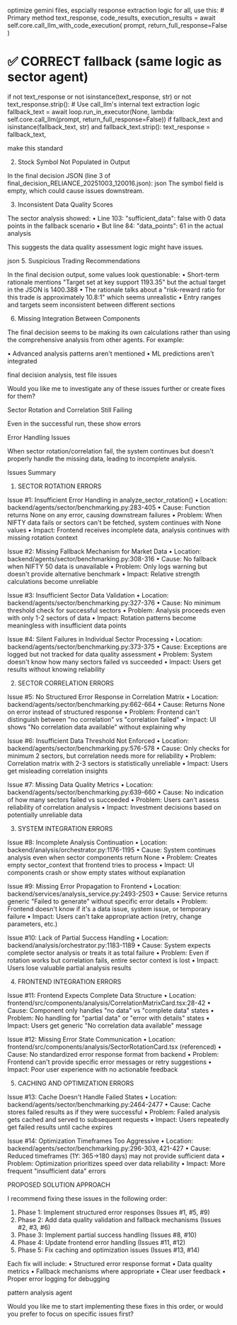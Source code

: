 optimize gemini files, espcially response extraction logic for all, use this: # Primary method
text_response, code_results, execution_results = await self.core.call_llm_with_code_execution(
    prompt, return_full_response=False
)

# ✅ CORRECT fallback (same logic as sector agent)
if not text_response or not isinstance(text_response, str) or not text_response.strip():
    # Use call_llm's internal text extraction logic
    fallback_text = await loop.run_in_executor(None, lambda: self.core.call_llm(prompt, return_full_response=False))
    if fallback_text and isinstance(fallback_text, str) and fallback_text.strip():
        text_response = fallback_text, 

make this standard


2. Stock Symbol Not Populated in Output

In the final decision JSON (line 3 of final_decision_RELIANCE_20251003_120016.json):
json
The symbol field is empty, which could cause issues downstream.

3. Inconsistent Data Quality Scores

The sector analysis showed:
•  Line 103: "sufficient_data": false with 0 data points in the fallback scenario
•  But line 84: "data_points": 61 in the actual analysis

This suggests the data quality assessment logic might have issues.


json
5. Suspicious Trading Recommendations

In the final decision output, some values look questionable:
•  Short-term rationale mentions "Target set at key support 1193.35" but the actual target in the JSON is 1400.388
•  The rationale talks about a "risk-reward ratio for this trade is approximately 10.8:1" which seems unrealistic
•  Entry ranges and targets seem inconsistent between different sections

6. Missing Integration Between Components

The final decision seems to be making its own calculations rather than using the comprehensive analysis from other agents. For example:

•  Advanced analysis patterns aren't mentioned
•  ML predictions aren't integrated

final decision analysis, test file issues


Would you like me to investigate any of these issues further or create fixes for them?


Sector Rotation and Correlation Still Failing

Even in the successful run, these show errors


Error Handling Issues

When sector rotation/correlation fail, the system continues but doesn't properly handle the missing data, leading to incomplete analysis.


Issues Summary

1. SECTOR ROTATION ERRORS

Issue #1: Insufficient Error Handling in analyze_sector_rotation()
•  Location: backend/agents/sector/benchmarking.py:283-405
•  Cause: Function returns None on any error, causing downstream failures
•  Problem: When NIFTY data fails or sectors can't be fetched, system continues with None values
•  Impact: Frontend receives incomplete data, analysis continues with missing rotation context

Issue #2: Missing Fallback Mechanism for Market Data
•  Location: backend/agents/sector/benchmarking.py:308-316
•  Cause: No fallback when NIFTY 50 data is unavailable
•  Problem: Only logs warning but doesn't provide alternative benchmark
•  Impact: Relative strength calculations become unreliable

Issue #3: Insufficient Sector Data Validation
•  Location: backend/agents/sector/benchmarking.py:327-376
•  Cause: No minimum threshold check for successful sectors
•  Problem: Analysis proceeds even with only 1-2 sectors of data
•  Impact: Rotation patterns become meaningless with insufficient data points

Issue #4: Silent Failures in Individual Sector Processing
•  Location: backend/agents/sector/benchmarking.py:373-375
•  Cause: Exceptions are logged but not tracked for data quality assessment
•  Problem: System doesn't know how many sectors failed vs succeeded
•  Impact: Users get results without knowing reliability

2. SECTOR CORRELATION ERRORS

Issue #5: No Structured Error Response in Correlation Matrix
•  Location: backend/agents/sector/benchmarking.py:662-664
•  Cause: Returns None on error instead of structured response
•  Problem: Frontend can't distinguish between "no correlation" vs "correlation failed"
•  Impact: UI shows "No correlation data available" without explaining why

Issue #6: Insufficient Data Threshold Not Enforced
•  Location: backend/agents/sector/benchmarking.py:576-578
•  Cause: Only checks for minimum 2 sectors, but correlation needs more for reliability
•  Problem: Correlation matrix with 2-3 sectors is statistically unreliable
•  Impact: Users get misleading correlation insights

Issue #7: Missing Data Quality Metrics
•  Location: backend/agents/sector/benchmarking.py:639-660
•  Cause: No indication of how many sectors failed vs succeeded
•  Problem: Users can't assess reliability of correlation analysis
•  Impact: Investment decisions based on potentially unreliable data

3. SYSTEM INTEGRATION ERRORS

Issue #8: Incomplete Analysis Continuation
•  Location: backend/analysis/orchestrator.py:1176-1195
•  Cause: System continues analysis even when sector components return None
•  Problem: Creates empty sector_context that frontend tries to process
•  Impact: UI components crash or show empty states without explanation

Issue #9: Missing Error Propagation to Frontend
•  Location: backend/services/analysis_service.py:2493-2503
•  Cause: Service returns generic "Failed to generate" without specific error details
•  Problem: Frontend doesn't know if it's a data issue, system issue, or temporary failure
•  Impact: Users can't take appropriate action (retry, change parameters, etc.)

Issue #10: Lack of Partial Success Handling
•  Location: backend/analysis/orchestrator.py:1183-1189
•  Cause: System expects complete sector analysis or treats it as total failure
•  Problem: Even if rotation works but correlation fails, entire sector context is lost
•  Impact: Users lose valuable partial analysis results

4. FRONTEND INTEGRATION ERRORS

Issue #11: Frontend Expects Complete Data Structure
•  Location: frontend/src/components/analysis/CorrelationMatrixCard.tsx:28-42
•  Cause: Component only handles "no data" vs "complete data" states
•  Problem: No handling for "partial data" or "error with details" states
•  Impact: Users get generic "No correlation data available" message

Issue #12: Missing Error State Communication
•  Location: frontend/src/components/analysis/SectorRotationCard.tsx (referenced)
•  Cause: No standardized error response format from backend
•  Problem: Frontend can't provide specific error messages or retry suggestions
•  Impact: Poor user experience with no actionable feedback

5. CACHING AND OPTIMIZATION ERRORS

Issue #13: Cache Doesn't Handle Failed States
•  Location: backend/agents/sector/benchmarking.py:2464-2477
•  Cause: Cache stores failed results as if they were successful
•  Problem: Failed analysis gets cached and served to subsequent requests
•  Impact: Users repeatedly get failed results until cache expires

Issue #14: Optimization Timeframes Too Aggressive
•  Location: backend/agents/sector/benchmarking.py:296-303, 421-427
•  Cause: Reduced timeframes (1Y: 365→180 days) may not provide sufficient data
•  Problem: Optimization prioritizes speed over data reliability
•  Impact: More frequent "insufficient data" errors

PROPOSED SOLUTION APPROACH

I recommend fixing these issues in the following order:

1. Phase 1: Implement structured error responses (Issues #1, #5, #9)
2. Phase 2: Add data quality validation and fallback mechanisms (Issues #2, #3, #6)  
3. Phase 3: Implement partial success handling (Issues #8, #10)
4. Phase 4: Update frontend error handling (Issues #11, #12)
5. Phase 5: Fix caching and optimization issues (Issues #13, #14)

Each fix will include:
•  Structured error response format
•  Data quality metrics
•  Fallback mechanisms where appropriate
•  Clear user feedback
•  Proper error logging for debugging


pattern analysis agent 


Would you like me to start implementing these fixes in this order, or would you prefer to focus on specific issues first?